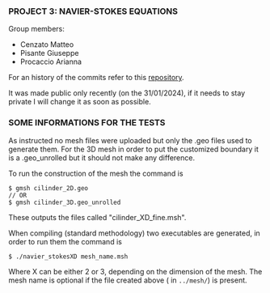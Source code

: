 ### PROJECT 3: NAVIER-STOKES EQUATIONS
Group members:

* Cenzato Matteo
* Pisante Giuseppe
* Procaccio Arianna

For an history of the commits refer to this [repository](https://github.com/mattecenz/3-NAVIER-STOKES-Cenzato-Pisante-Procaccio).

It was made public only recently (on the 31/01/2024), if it needs to stay private I will change it as soon as possible.

### SOME INFORMATIONS FOR THE TESTS

As instructed no mesh files were uploaded but only the .geo files used to generate them. For the 3D mesh in order to put the customized boundary it is a .geo_unrolled but it should not make any difference.

To run the construction of the mesh the command is 

```
$ gmsh cilinder_2D.geo
// OR
$ gmsh cilinder_3D.geo_unrolled
```

These outputs the files called "cilinder_XD_fine.msh".

When compiling (standard methodology) two executables are generated, in order to run them the command is 

```
$ ./navier_stokesXD mesh_name.msh
```

Where X can be either 2 or 3, depending on the dimension of the mesh. The mesh name is optional if the file created above ( in `../mesh/`) is present.

